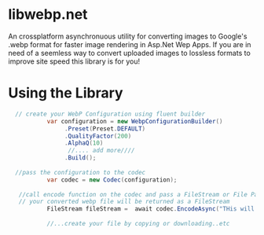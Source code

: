 # libwebp.net
 An  crossplatform asynchronuous utility for converting images to Google's .webp format for faster image rendering in Asp.Net Wep Apps. If you are in need of a seemless way to convert uploaded images to lossless formats to improve site speed this library is for you!
 
 # Using the Library
 
 ```csharp
   // create your WebP Configuration using fluent builder 
            var configuration = new WebpConfigurationBuilder()
                 .Preset(Preset.DEFAULT)
                 .QualityFactor(200)
                 .AlphaQ(10)
                  //.... add more////
                 .Build();
            
   //pass the configuration to the codec
            var codec = new Codec(configuration);
          
    //call encode function on the codec and pass a FileStream or File Path
    // your converted webp file will be returned as a FileStream
            FileStream fileStream =  await codec.EncodeAsync("THis will be a FileStream or FilePath"); 
            
            //...create your file by copying or downloading..etc   


